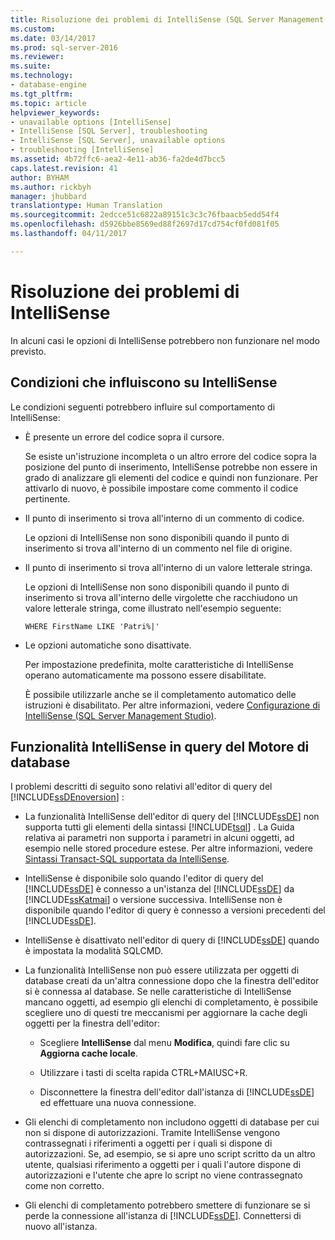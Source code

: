 ```yaml
---
title: Risoluzione dei problemi di IntelliSense (SQL Server Management Studio) | Microsoft Docs
ms.custom: 
ms.date: 03/14/2017
ms.prod: sql-server-2016
ms.reviewer: 
ms.suite: 
ms.technology:
- database-engine
ms.tgt_pltfrm: 
ms.topic: article
helpviewer_keywords:
- unavailable options [IntelliSense]
- IntelliSense [SQL Server], troubleshooting
- IntelliSense [SQL Server], unavailable options
- troubleshooting [IntelliSense]
ms.assetid: 4b72ffc6-aea2-4e11-ab36-fa2de4d7bcc5
caps.latest.revision: 41
author: BYHAM
ms.author: rickbyh
manager: jhubbard
translationtype: Human Translation
ms.sourcegitcommit: 2edcce51c6822a89151c3c3c76fbaacb5edd54f4
ms.openlocfilehash: d5926bbe8569ed88f2697d17cd754cf0fd081f05
ms.lasthandoff: 04/11/2017

---
```

# <a name="troubleshooting-intellisense"></a>Risoluzione dei problemi di IntelliSense
  In alcuni casi le opzioni di IntelliSense potrebbero non funzionare nel modo previsto.  
  
## <a name="conditions-that-affect-intellisense"></a>Condizioni che influiscono su IntelliSense  
 Le condizioni seguenti potrebbero influire sul comportamento di IntelliSense:  
  
-   È presente un errore del codice sopra il cursore.  
  
     Se esiste un'istruzione incompleta o un altro errore del codice sopra la posizione del punto di inserimento, IntelliSense potrebbe non essere in grado di analizzare gli elementi del codice e quindi non funzionare. Per attivarlo di nuovo, è possibile impostare come commento il codice pertinente.  
  
-   Il punto di inserimento si trova all'interno di un commento di codice.  
  
     Le opzioni di IntelliSense non sono disponibili quando il punto di inserimento si trova all'interno di un commento nel file di origine.  
  
-   Il punto di inserimento si trova all'interno di un valore letterale stringa.  
  
     Le opzioni di IntelliSense non sono disponibili quando il punto di inserimento si trova all'interno delle virgolette che racchiudono un valore letterale stringa, come illustrato nell'esempio seguente:  
  
     `WHERE FirstName LIKE 'Patri%|'`  
  
-   Le opzioni automatiche sono disattivate.  
  
     Per impostazione predefinita, molte caratteristiche di IntelliSense operano automaticamente ma possono essere disabilitate.  
  
     È possibile utilizzarle anche se il completamento automatico delle istruzioni è disabilitato. Per altre informazioni, vedere [Configurazione di IntelliSense &#40;SQL Server Management Studio&#41;](../../relational-databases/scripting/configure-intellisense-sql-server-management-studio.md).  
  
## <a name="database-engine-query-intellisense"></a>Funzionalità IntelliSense in query del Motore di database  
 I problemi descritti di seguito sono relativi all'editor di query del [!INCLUDE[ssDEnoversion](../../includes/ssdenoversion-md.md)] :  
  
-   La funzionalità IntelliSense dell'editor di query del [!INCLUDE[ssDE](../../includes/ssde-md.md)] non supporta tutti gli elementi della sintassi [!INCLUDE[tsql](../../includes/tsql-md.md)] . La Guida relativa ai parametri non supporta i parametri in alcuni oggetti, ad esempio nelle stored procedure estese. Per altre informazioni, vedere [Sintassi Transact-SQL supportata da IntelliSense](../../relational-databases/scripting/transact-sql-syntax-supported-by-intellisense.md).  
  
-   IntelliSense è disponibile solo quando l'editor di query del [!INCLUDE[ssDE](../../includes/ssde-md.md)] è connesso a un'istanza del [!INCLUDE[ssDE](../../includes/ssde-md.md)] da [!INCLUDE[ssKatmai](../../includes/sskatmai-md.md)] o versione successiva. IntelliSense non è disponibile quando l'editor di query è connesso a versioni precedenti del [!INCLUDE[ssDE](../../includes/ssde-md.md)].  
  
-   IntelliSense è disattivato nell'editor di query di [!INCLUDE[ssDE](../../includes/ssde-md.md)] quando è impostata la modalità SQLCMD.  
  
-   La funzionalità IntelliSense non può essere utilizzata per oggetti di database creati da un'altra connessione dopo che la finestra dell'editor si è connessa al database. Se nelle caratteristiche di IntelliSense mancano oggetti, ad esempio gli elenchi di completamento, è possibile scegliere uno di questi tre meccanismi per aggiornare la cache degli oggetti per la finestra dell'editor:  
  
    -   Scegliere **IntelliSense** dal menu **Modifica**, quindi fare clic su **Aggiorna cache locale**.  
  
    -   Utilizzare i tasti di scelta rapida CTRL+MAIUSC+R.  
  
    -   Disconnettere la finestra dell'editor dall'istanza di [!INCLUDE[ssDE](../../includes/ssde-md.md)] ed effettuare una nuova connessione.  
  
-   Gli elenchi di completamento non includono oggetti di database per cui non si dispone di autorizzazioni. Tramite IntelliSense vengono contrassegnati i riferimenti a oggetti per i quali si dispone di autorizzazioni. Se, ad esempio, se si apre uno script scritto da un altro utente, qualsiasi riferimento a oggetti per i quali l'autore dispone di autorizzazioni e l'utente che apre lo script no viene contrassegnato come non corretto.  
  
-   Gli elenchi di completamento potrebbero smettere di funzionare se si perde la connessione all'istanza di [!INCLUDE[ssDE](../../includes/ssde-md.md)]. Connettersi di nuovo all'istanza.  
  
  
